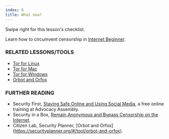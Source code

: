 ```yaml
---
index: 0
title: What now?
---
```

Swipe right for this lesson's checklist.

Learn how to circumvent censorship in [Internet Beginner](umbrella://lesson/the-internet/0).

### RELATED LESSONS/TOOLS

*   [Tor for Linux](umbrella://lesson/tor-for-linux)
*	[Tor for Mac](umbrella://lesson/tor-for-mac-os-x)
*   [Tor for Windows](umbrella://lesson/tor-for-windows)
*   [Orbot and Orfox](umbrella://lesson/orbot-orfox)

### FURTHER READING

* 	Security First, [Staying Safe Online and Using Social Media](https://advocacyassembly.org/en/courses/32/#/chapter/1/lesson/1), a free online training at Advocacy Assembly. 
*   Security in a Box, [Remain Anonymous and Bypass Censorship on the Internet](https://securityinabox.org/en/guide/anonymity-and-circumvention).
*	Citizen Lab, Security Planner, [Orbot and Orfox] (https://securityplanner.org/#/tool/orbot-and-orfox).